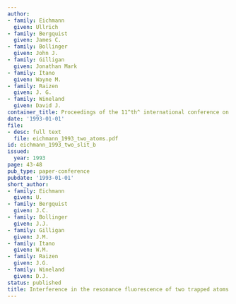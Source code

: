```yaml
---
author:
- family: Eichmann
  given: Ullrich
- family: Bergquist
  given: James C.
- family: Bollinger
  given: John J.
- family: Gilligan
  given: Jonathan Mark
- family: Itano
  given: Wayne M.
- family: Raizen
  given: J. G.
- family: Wineland
  given: David J.
container_title: Proceedings of the 11^th^ international conference on laser science
date: '1993-01-01'
file:
- desc: full text
  file: eichmann_1993_two_atoms.pdf
id: eichmann_1993_two_slit_b
issued:
  year: 1993
page: 43-48
pub_type: paper-conference
pubdate: '1993-01-01'
short_author:
- family: Eichmann
  given: U.
- family: Bergquist
  given: J.C.
- family: Bollinger
  given: J.J.
- family: Gilligan
  given: J.M.
- family: Itano
  given: W.M.
- family: Raizen
  given: J.G.
- family: Wineland
  given: D.J.
status: published
title: Interference in the resonance fluorescence of two trapped atoms
---
```

